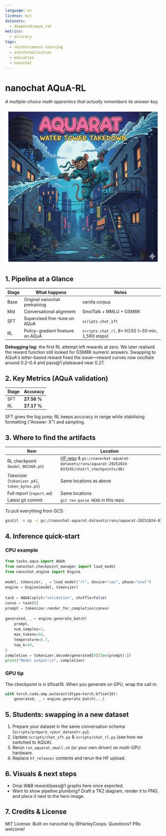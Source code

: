 ```yaml
---
language: en
license: mit
datasets:
  - deepmind/aqua_rat
metrics:
  - accuracy
tags:
  - reinforcement-learning
  - autoformalization
  - education
  - nanochat
---
```


# nanochat AQuA-RL   
_A multiple-choice math apprentice that actually remembers its answer key._

![AQuA Fish](aquarat2.png)

## 1. Pipeline at a Glance

| Stage | What happens | Notes |
|-------|---------------|-------|
| Base  | Original nanochat pretraining | vanilla corpus |
| Mid   | Conversational alignment | SmolTalk + MMLU + GSM8K |
| SFT   | Supervised fine-tune on AQuA | `scripts.chat_sft` |
| RL    | Policy-gradient finetune on AQuA | `scripts.chat_rl`, 8× H100 (~30 min, 1,560 steps) |

**Debugging log:** the first RL attempt left rewards at zero. We later realised the reward function still looked for GSM8K numeric answers. Swapping to AQuA's letter-based reward fixed the issue—reward curves now oscillate around 0.2–0.4 and pass@1 plateaued near 0.27.

## 2. Key Metrics (AQuA validation)

| Stage | Accuracy |
|-------|----------|
| SFT   | **27.56 %** |
| RL    | **27.17 %** |

SFT gives the big jump; RL keeps accuracy in range while stabilising formatting ("Answer: X") and sampling.

## 3. Where to find the artifacts

| Item | Location |
|------|----------|
| RL checkpoint (`model_001560.pt`) | [HF repo](https://huggingface.co/HarleyCooper/nanochatAquaRat) & `gs://nanochat-aquarat-datasets/runs/aquarat-20251024-033245/chatrl_checkpoints/d8/` |
| Tokenizer (`tokenizer.pkl`, `token_bytes.pt`) | Same locations as above |
| Full report (`report.md`) | Same locations |
| Latest git commit | `git rev-parse HEAD` in this repo |

To pull everything from GCS:
```bash
gsutil -m cp -r gs://nanochat-aquarat-datasets/runs/aquarat-20251024-033245 ./aquarat_run
```

## 4. Inference quick-start

### CPU example
```python
from tasks.aqua import AQUA
from nanochat.checkpoint_manager import load_model
from nanochat.engine import Engine

model, tokenizer, _ = load_model("rl", device="cpu", phase="eval")
engine = Engine(model, tokenizer)

task = AQUA(split="validation", shuffle=False)
convo = task[0]
prompt = tokenizer.render_for_completion(convo)

generated, _ = engine.generate_batch(
    prompt,
    num_samples=1,
    max_tokens=64,
    temperature=0.7,
    top_k=50,
)
completion = tokenizer.decode(generated[0][len(prompt):])
print("Model output:\n", completion)
```

### GPU tip
The checkpoint is in bfloat16. When you generate on GPU, wrap the call in:

```python
with torch.cuda.amp.autocast(dtype=torch.bfloat16):
    generated, _ = engine.generate_batch(...)
```

## 5. Students: swapping in a new dataset

1. Prepare your dataset in the same conversation schema (`scripts/prepare_<your_dataset>.py`).
2. Update `scripts/chat_sft.py` & `scripts/chat_rl.py` (see how we switched to AQUA).
3. Rerun `run_aquarat_small.sh` (or your own driver) on multi-GPU hardware.
4. Replace `hf_release/` contents and rerun the HF upload.

## 6. Visuals & next steps

- Drop W&B reward/pass@1 graphs here once exported.
- Want to show pipeline plumbing? Draft a TKZ diagram, render it to PNG, and place it next to the hero image.

## 7. Credits & License

MIT License.
Built on nanochat by @HarleyCoops.
Questions? PRs welcome!